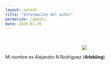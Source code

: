 ```yaml
---
layout: splash
title: "Información del autor"
permalink: /about/
date: 2020-01-29
---
```


<br>

<p align="center">
<img src="https://tryhackme.4kiing.net/assets/images/avatar.png">
</p>

Mi nombre es Alejandro N Rodríguez (**4rlekiing**).